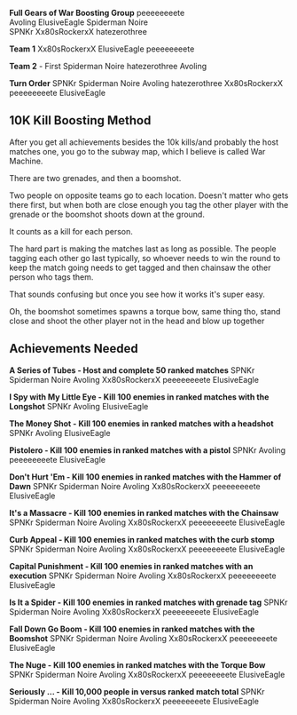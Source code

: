 
**Full Gears of War Boosting Group**
peeeeeeeete  
Avoling
ElusiveEagle
Spiderman Noire  
SPNKr
Xx80sRockerxX
hatezerothree



**Team 1**
Xx80sRockerxX
ElusiveEagle
peeeeeeeete

**Team 2** - First
Spiderman Noire
hatezerothree
Avoling


**Turn Order**
SPNKr
Spiderman Noire
Avoling
hatezerothree
Xx80sRockerxX
peeeeeeeete
ElusiveEagle


## 10K Kill Boosting Method
After you get all achievements besides the 10k kills/and probably the host matches one, you go to the subway map, which I believe is called War Machine. 

There are two grenades, and then a boomshot. 

Two people on opposite teams go to each location. Doesn't matter who gets there first, but when both are close enough you tag the other player with the grenade or the boomshot shoots down at the ground. 

It counts as a kill for each person. 

The hard part is making the matches last as long as possible. The people tagging each other go last typically, so whoever needs to win the round to keep the match going needs to get tagged and then chainsaw the other person who tags them.

That sounds confusing but once you see how it works it's super easy.

Oh, the boomshot sometimes spawns a torque bow, same thing tho, stand close and shoot the other player not in the head and blow up together


## Achievements Needed

**A Series of Tubes - Host and complete 50 ranked matches**
SPNKr
Spiderman Noire
Avoling
Xx80sRockerxX
peeeeeeeete
ElusiveEagle

**I Spy with My Little Eye - Kill 100 enemies in ranked matches with the Longshot**
SPNKr
Avoling
ElusiveEagle

**The Money Shot - Kill 100 enemies in ranked matches with a headshot**
SPNKr
Avoling
ElusiveEagle

**Pistolero - Kill 100 enemies in ranked matches with a pistol**
SPNKr
Avoling
peeeeeeeete
ElusiveEagle

**Don't Hurt 'Em - Kill 100 enemies in ranked matches with the Hammer of Dawn**
SPNKr
Spiderman Noire
Avoling
Xx80sRockerxX
peeeeeeeete
ElusiveEagle

**It's a Massacre - Kill 100 enemies in ranked matches with the Chainsaw**
SPNKr
Spiderman Noire
Avoling
Xx80sRockerxX
peeeeeeeete
ElusiveEagle

**Curb Appeal - Kill 100 enemies in ranked matches with the curb stomp**
SPNKr
Spiderman Noire
Avoling
Xx80sRockerxX
peeeeeeeete
ElusiveEagle

**Capital Punishment - Kill 100 enemies in ranked matches with an execution**
SPNKr
Spiderman Noire
Avoling
Xx80sRockerxX
peeeeeeeete
ElusiveEagle

**Is It a Spider - Kill 100 enemies in ranked matches with grenade tag**
SPNKr
Spiderman Noire
Avoling
Xx80sRockerxX
peeeeeeeete
ElusiveEagle

**Fall Down Go Boom - Kill 100 enemies in ranked matches with the Boomshot**
SPNKr
Spiderman Noire
Avoling
Xx80sRockerxX
peeeeeeeete
ElusiveEagle

**The Nuge - Kill 100 enemies in ranked matches with the Torque Bow**
SPNKr
Spiderman Noire
Avoling
Xx80sRockerxX
peeeeeeeete
ElusiveEagle

**Seriously ... - Kill 10,000 people in versus ranked match total**
SPNKr
Spiderman Noire
Avoling
Xx80sRockerxX
peeeeeeeete
ElusiveEagle





